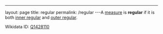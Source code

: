 ---
 layout: page
 title: regular
 permalink: /regular
---A [measure](https://defsmath.github.io/DefsMath/measure_space) is **regular** if it is both [inner regular](https://defsmath.github.io/DefsMath/inner_regular) and [outer regular](https://defsmath.github.io/DefsMath/outer_regular).

Wikidata ID: [Q1428110](https://www.wikidata.org/wiki/Q1428110)